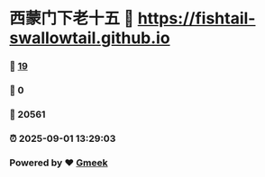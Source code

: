 # 西蒙门下老十五 :link: https://fishtail-swallowtail.github.io 
### :page_facing_up: [19](https://fishtail-swallowtail.github.io/tag.html) 
### :speech_balloon: 0 
### :hibiscus: 20561 
### :alarm_clock: 2025-09-01 13:29:03 
### Powered by :heart: [Gmeek](https://github.com/Meekdai/Gmeek)
